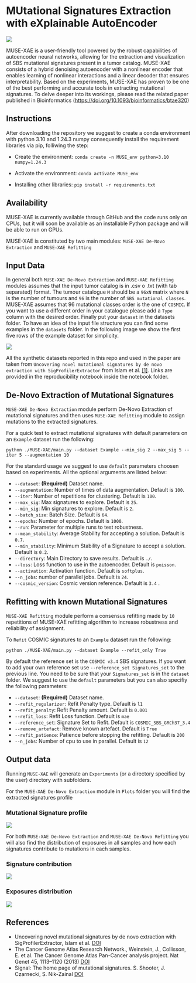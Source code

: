 # MUtational Signatures Extraction with eXplainable AutoEncoder

![](Images/MUSE-XAE.png)

MUSE-XAE is a user-friendly tool powered by the robust capabilities of autoencoder neural networks, allowing for the extraction and visualization of SBS mutational signatures present in a tumor catalog. MUSE-XAE consists of a hybrid denoising autoencoder with a nonlinear encoder that enables learning of nonlinear interactions and a linear decoder that ensures interpretability. Based on the experiments, MUSE-XAE has proven to be one of the best performing and accurate tools in extracting mutational signatures. To delve deeper into its workings, please read the related paper
published in Bioinformatics (https://doi.org/10.1093/bioinformatics/btae320)

## Instructions

After downloading the repository we suggest to create a conda environment with python 3.10 and 1.24.3 numpy consequently install the requirement libraries via pip, folliwing the step:

- Create the environment: `conda create -n MUSE_env python=3.10 numpy=1.24.3`

- Activate the environment: `conda activate MUSE_env `

- Installing other libraries: `pip install -r requirements.txt`

## Availability

MUSE-XAE is currently available through GitHub and the code runs only on CPUs, 
but it will soon be available as an installable Python package and will be able to run on GPUs.

MUSE-XAE is constituted by two main modules: `MUSE-XAE De-Novo Extraction` and `MUSE-XAE Refitting`


## Input Data 

In general both `MUSE-XAE De-Novo Extraction` and `MUSE-XAE Refitting` modules assumes that the input tumor catalog is in .csv o .txt (with tab separated) format.
The tumour catalogue `M` should be a `96xN` matrix where `N` is the number of tumours and `96` is the number of `SBS mutational classes`.
MUSE-XAE assumes that 96 mutational classes order is the one of `COSMIC`. If you want to use a different order in your catalogue please add a `Type` column with the desired order.
Finally put your `dataset` in the datasets folder. To have an idea of the input file structure you can find some examples in the `datasets` folder. 
In the following image we show the first five rows of the example dataset for simplicity. 

![](Images/Example_dataset.png)

All the synthetic datasets reported in this repo and used in the paper are taken from `Uncovering novel mutational signatures by de novo extraction with SigProfilerExtractor` from Islam et al. [[1]](https://doi.org/10.1016/j.xgen.2022.100179). Links are provided in the reproducibility notebook inside the notebook folder. 


## De-Novo Extraction of Mutational Signatures 

`MUSE-XAE De-Novo Extraction` module perform De-Novo Extraction of mutational signatures and then uses `MUSE-XAE Refitting` module
to assign mutations to the extracted signatures.

For a quick test to extract mutational signatures with default parameters on an `Example` dataset run the following:

`python ./MUSE-XAE/main.py --dataset Example --min_sig 2 --max_sig 5 --iter 5 --augmentation 10`

For the standard usage we suggest to use `default` parameters choosen based on experiments.
All the optional arguments are listed below:

- `--dataset`: **(Required)** Dataset name.
- `--augmentation`: Number of times of data augmentation. Default is `100`.
- `--iter`: Number of repetitions for clustering. Default is `100`.
- `--max_sig`: Max signatures to explore. Default is `25`.
- `--min_sig`: Min signatures to explore. Default is `2`.
- `--batch_size`: Batch Size. Default is `64`.
- `--epochs`: Number of epochs. Default is `1000`.
- `--run`: Parameter for multiple runs to test robustness.
- `--mean_stability`: Average Stability for accepting a solution. Default is `0.7`.
- `--min_stability`: Minimum Stability of a Signature to accept a solution. Default is `0.2`.
- `--directory`: Main Directory to save results. Default is `./`.
- `--loss`: Loss function to use in the autoencoder. Default is `poisson`.
- `--activation`: Activation function. Default is `softplus`.
- `--n_jobs`: number of parallel jobs. Default is `24`.
- `--cosmic_version`: Cosmic version reference. Default is `3.4` .

## Refitting with known Mutational Signatures

`MUSE-XAE Refitting` module perform a consensus refitting made by `10` repetitions of MUSE-XAE refitting algorithm to increase robustness and
reliability of assignment.

To `Refit` COSMIC signatures to an `Example` dataset run the following:

`python ./MUSE-XAE/main.py --dataset Example --refit_only True`

By default the reference set is the `COSMIC v3.4` SBS signatures. If you want to add your own reference set use 
`--reference_set Signatures_set` to the previous line.
You need to be sure that your `Signatures_set` is in the `dataset` folder.
We suggest to use the `default` parameters but you can also specifiy the following parameters:

- `--dataset`: **(Required)** Dataset name.
- `--refit_regularizer`: Refit Penalty type. Default is `l1`
- `--refit_penalty`: Refit Penalty amount. Default is `0.001`
- `--refit_loss`: Refit Loss function. Default is `mae`
- `--reference_set`: Signature Set to Refit. Default is `COSMIC_SBS_GRCh37_3.4`
- `--remove_artefact`: Remove known artefact. Default is `True`
- `--refit_patience`: Patience before stopping the refitting. Default is `200`
- `--n_jobs`: Number of cpu to use in parallel. Default is `12`

## Output data

Running `MUSE-XAE` will generate an `Experiments` (or a directory specified by the user) directory
with subfolders.

For the `MUSE-XAE De-Novo Extraction`  module in `Plots` folder
you will find the extracted signatures profile

### Mutational Signature profile
![](Images/Plot_signature.png)

For both `MUSE-XAE De-Novo Extraction` and `MUSE-XAE De-Novo Refitting` you will also find
the distribution of exposures in all samples and how each signatures contribute to mutations in each samples.

### Signature contribution

![](Images/Exposures_Signatures.png)

### Exposures distribution

![](Images/Exposures_distribution.png)



## References

- Uncovering novel mutational signatures by de novo extraction with SigProfilerExtractor, Islam et al. [DOI](https://doi.org/10.1016/j.xgen.2022.100179)
- The Cancer Genome Atlas Research Network., Weinstein, J., Collisson, E. et al. The Cancer Genome Atlas Pan-Cancer analysis project. Nat Genet 45, 1113–1120 (2013) [DOI](https://doi.org/10.1038/ng.2764)
- Signal: The home page of mutational signatures. S. Shooter, J. Czarnecki, S. Nik-Zainal [DOI](https://doi.org/10.1038/ng.2764)

